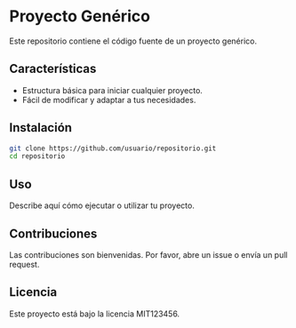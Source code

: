 # Proyecto Genérico

Este repositorio contiene el código fuente de un proyecto genérico.

## Características

- Estructura básica para iniciar cualquier proyecto.
- Fácil de modificar y adaptar a tus necesidades.

## Instalación

```bash
git clone https://github.com/usuario/repositorio.git
cd repositorio
```

## Uso

Describe aquí cómo ejecutar o utilizar tu proyecto.

## Contribuciones

Las contribuciones son bienvenidas. Por favor, abre un issue o envía un pull request.

## Licencia

Este proyecto está bajo la licencia MIT123456.